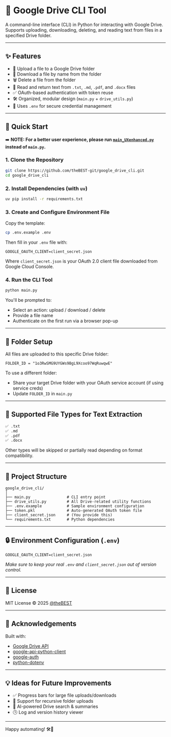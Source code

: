 # 📁 Google Drive CLI Tool

A command-line interface (CLI) in Python for interacting with Google Drive.  
Supports uploading, downloading, deleting, and reading text from files in a specified Drive folder.

---

## ✨ Features

- 🔼 Upload a file to a Google Drive folder  
- 🔽 Download a file by name from the folder  
- 🗑️ Delete a file from the folder  
- 📖 Read and return text from `.txt`, `.md`, `.pdf`, and `.docx` files  
- ✅ OAuth-based authentication with token reuse  
- 🛠️ Organized, modular design (`main.py` + `drive_utils.py`)  
- 🔐 Uses `.env` for secure credential management  

---

## 🚀 Quick Start

➡️ **NOTE: For a better user experience, please run [`main_UXenhanced.py`](./main_UXenhanced.py) instead of `main.py`.**

### 1. Clone the Repository

```bash
git clone https://github.com/theBEST-git/google_drive_cli.git
cd google_drive_cli
````

### 2. Install Dependencies (with `uv`)

```bash
uv pip install -r requirements.txt
```

### 3. Create and Configure Environment File

Copy the template:

```bash
cp .env.example .env
```

Then fill in your `.env` file with:

```env
GOOGLE_OAUTH_CLIENT=client_secret.json
```

Where `client_secret.json` is your OAuth 2.0 client file downloaded from Google Cloud Console.

### 4. Run the CLI Tool

```bash
python main.py
```

You'll be prompted to:

* Select an action: upload / download / delete
* Provide a file name
* Authenticate on the first run via a browser pop-up

---

## 📁 Folder Setup

All files are uploaded to this specific Drive folder:

```
FOLDER_ID = "1o3RwSMG9UYGWs9BgL9Xcoo97WqRuwqwE"
```

To use a different folder:

* Share your target Drive folder with your OAuth service account (if using service creds)
* Update `FOLDER_ID` in `main.py`

---

## 📄 Supported File Types for Text Extraction

```txt
✅ .txt  
✅ .md  
✅ .pdf  
✅ .docx
```

Other types will be skipped or partially read depending on format compatibility.

---

## 🧪 Project Structure

```
google_drive_cli/
│
├── main.py                # CLI entry point
├── drive_utils.py         # All Drive-related utility functions
├── .env.example           # Sample environment configuration
├── token.pkl              # Auto-generated OAuth token file
├── client_secret.json     # (You provide this)
└── requirements.txt       # Python dependencies
```

---

## 🔒 Environment Configuration (`.env`)

```env
GOOGLE_OAUTH_CLIENT=client_secret.json
```

*Make sure to keep your real `.env` and `client_secret.json` out of version control.*

---

## 📜 License

MIT License © 2025 [@theBEST](https://github.com/theBEST-git)

---

## 🙌 Acknowledgements

Built with:

* [Google Drive API](https://developers.google.com/drive)
* [google-api-python-client](https://github.com/googleapis/google-api-python-client)
* [google-auth](https://github.com/googleapis/google-auth-library-python)
* [python-dotenv](https://github.com/theskumar/python-dotenv)

---

## 💡 Ideas for Future Improvements

* ✅ Progress bars for large file uploads/downloads
* 📂 Support for recursive folder uploads
* 🧠 AI-powered Drive search & summaries
* 🕒 Log and version history viewer

---

Happy automating! 🛠️📁
